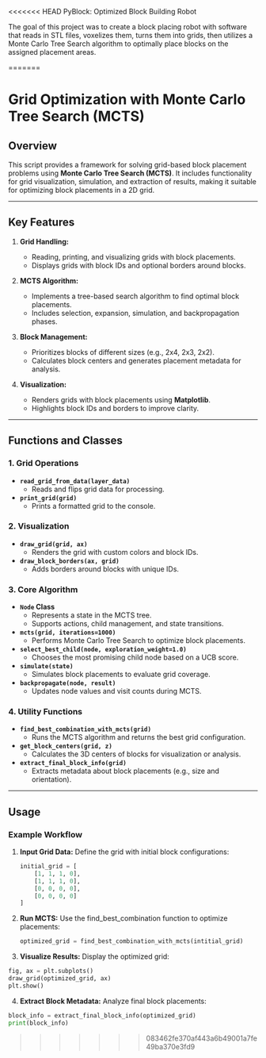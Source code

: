 <<<<<<< HEAD
PyBlock: Optimized Block Building Robot

The goal of this project was to create a block placing robot with software that reads in STL files, voxelizes them, turns them into grids, then utilizes a Monte Carlo Tree Search algorithm to optimally place blocks on the assigned placement areas.

=======
# Grid Optimization with Monte Carlo Tree Search (MCTS)

## Overview
This script provides a framework for solving grid-based block placement problems using **Monte Carlo Tree Search (MCTS)**. It includes functionality for grid visualization, simulation, and extraction of results, making it suitable for optimizing block placements in a 2D grid.

---

## Key Features
1. **Grid Handling:**
   - Reading, printing, and visualizing grids with block placements.
   - Displays grids with block IDs and optional borders around blocks.

2. **MCTS Algorithm:**
   - Implements a tree-based search algorithm to find optimal block placements.
   - Includes selection, expansion, simulation, and backpropagation phases.

3. **Block Management:**
   - Prioritizes blocks of different sizes (e.g., 2x4, 2x3, 2x2).
   - Calculates block centers and generates placement metadata for analysis.

4. **Visualization:**
   - Renders grids with block placements using **Matplotlib**.
   - Highlights block IDs and borders to improve clarity.

---

## Functions and Classes

### 1. Grid Operations
- **`read_grid_from_data(layer_data)`**
  - Reads and flips grid data for processing.
- **`print_grid(grid)`**
  - Prints a formatted grid to the console.

### 2. Visualization
- **`draw_grid(grid, ax)`**
  - Renders the grid with custom colors and block IDs.
- **`draw_block_borders(ax, grid)`**
  - Adds borders around blocks with unique IDs.

### 3. Core Algorithm
- **`Node` Class**
  - Represents a state in the MCTS tree.
  - Supports actions, child management, and state transitions.
- **`mcts(grid, iterations=1000)`**
  - Performs Monte Carlo Tree Search to optimize block placements.
- **`select_best_child(node, exploration_weight=1.0)`**
  - Chooses the most promising child node based on a UCB score.
- **`simulate(state)`**
  - Simulates block placements to evaluate grid coverage.
- **`backpropagate(node, result)`**
  - Updates node values and visit counts during MCTS.

### 4. Utility Functions
- **`find_best_combination_with_mcts(grid)`**
  - Runs the MCTS algorithm and returns the best grid configuration.
- **`get_block_centers(grid, z)`**
  - Calculates the 3D centers of blocks for visualization or analysis.
- **`extract_final_block_info(grid)`**
  - Extracts metadata about block placements (e.g., size and orientation).

---

## Usage

### Example Workflow
1. **Input Grid Data:**
   Define the grid with initial block configurations:
   ```python
   initial_grid = [
       [1, 1, 1, 0],
       [1, 1, 1, 0],
       [0, 0, 0, 0],
       [0, 0, 0, 0]
   ]
   ```

2. **Run MCTS:**
   Use the find_best_combination function to optimize placements:
   ```python
   optimized_grid = find_best_combination_with_mcts(intitial_grid)
   ```

3. **Visualize Results:**
  Display the optimized grid:
  ```python
  fig, ax = plt.subplots()
  draw_grid(optimized_grid, ax)
  plt.show()
  ```

4. **Extract Block Metadata:**
  Analyze final block placements:
  ```python
  block_info = extract_final_block_info(optimized_grid) 
  print(block_info)
  ```
>>>>>>> 083462fe370af443a6b49001a7fe49ba370e3fd9
